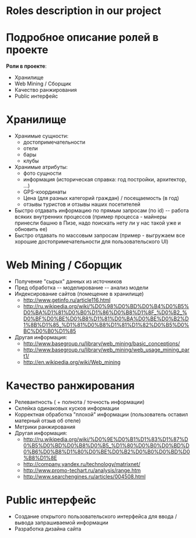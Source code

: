 # Roles description in our project

# Подробное описание ролей в проекте #

**Роли в проекте**:
  * Хранилище
  * Web Mining / Сборщик
  * Качество ранжирования
  * Public интерфейс


# Хранилище #

  * Хранимые сущности:
    * достопримечательности
    * отели
    * бары
    * клубы
  * Хранимые атрибуты:
    * фото сущности
    * информация (историческая справка: год постройки, архитектор, ...)
    * GPS-координаты
    * Цена (для разных категорий граждан) / посещаемость (в год)
    * отзывы туристов и отзывы наших посетителей
  * Быстро отдавать информацию по прямым запросам (по id) -- работа всяких внутренних процессов (пример процесса - майнеры принесли башню в Пизе, надо поискать нету ли у нас такой уже и обновить ее)
  * Быстро отдавать по массовым запросам (пример - выгружаем все хорошие достопримечательности для пользовательского UI)


# Web Mining / Сборщик #
  * Получение "сырых" данных из источников
  * Пред обработка -- моделирование -- анализ модели
  * Индексирование сайтов (помещение в хранилище)
    * http://www.getinfo.ru/article116.html
    * http://ru.wikipedia.org/wiki/%D0%98%D0%BD%D0%B4%D0%B5%D0%BA%D1%81%D0%B0%D1%86%D0%B8%D1%8F_%D0%B2_%D0%BF%D0%BE%D0%B8%D1%81%D0%BA%D0%BE%D0%B2%D1%8B%D1%85_%D1%81%D0%B8%D1%81%D1%82%D0%B5%D0%BC%D0%B0%D1%85
  * Другая информация:
    * http://www.basegroup.ru/library/web_mining/basic_conceptions/
    * http://www.basegroup.ru/library/web_mining/web_usage_mining_part1/
    * http://en.wikipedia.org/wiki/Web_mining


# Качество ранжирования #
  * Релевантность ( + полнота / точность информации)
  * Склейка одинаковых кусков информации
  * Корректная обработка "плохой" информации (пользователь оставил матерный отзыв об отеле)
  * Метрики ранжирования
  * Другая информация:
    * http://ru.wikipedia.org/wiki/%D0%9E%D0%B1%D1%83%D1%87%D0%B5%D0%BD%D0%B8%D0%B5_%D1%80%D0%B0%D0%BD%D0%B6%D0%B8%D1%80%D0%BE%D0%B2%D0%B0%D0%BD%D0%B8%D1%8E
    * http://company.yandex.ru/technology/matrixnet/
    * http://www.promo-techart.ru/analysis/range.htm
    * http://www.searchengines.ru/articles/004508.html

# Public интерфейс #
  * Создание открытого пользовательского интерфейса для ввода / вывода запрашиваемой информации
  * Разработка дизайна сайта